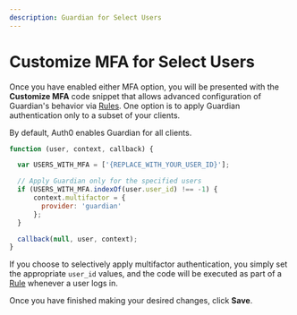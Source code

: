 ```yaml
---
description: Guardian for Select Users
---
```

# Customize MFA for Select Users

Once you have enabled either MFA option, you will be presented with the **Customize MFA** code snippet that allows advanced configuration of Guardian's behavior via [Rules](/rules). One option is to apply Guardian authentication only to a subset of your clients.

By default, Auth0 enables Guardian for all clients.

```js
function (user, context, callback) {

  var USERS_WITH_MFA = ['{REPLACE_WITH_YOUR_USER_ID}'];

  // Apply Guardian only for the specified users
  if (USERS_WITH_MFA.indexOf(user.user_id) !== -1) {
      context.multifactor = {
        provider: 'guardian' 
      };
  }

  callback(null, user, context);
}
```

If you choose to selectively apply multifactor authentication, you simply set the appropriate `user_id` values, and the code will be executed as part of a [Rule](/rules) whenever a user logs in.

Once you have finished making your desired changes, click **Save**.
